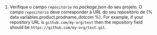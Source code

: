 1. Verifique o campo `repositório` no *package.json* do seu projeto. O campo `repositório` deve corresponder à URL do seu repositório de {% data variables.product.prodname_dotcom %}. For example, if your repository URL is `github.com/my-org/test` then the repository field should be `https://github.com/my-org/test.git`.
